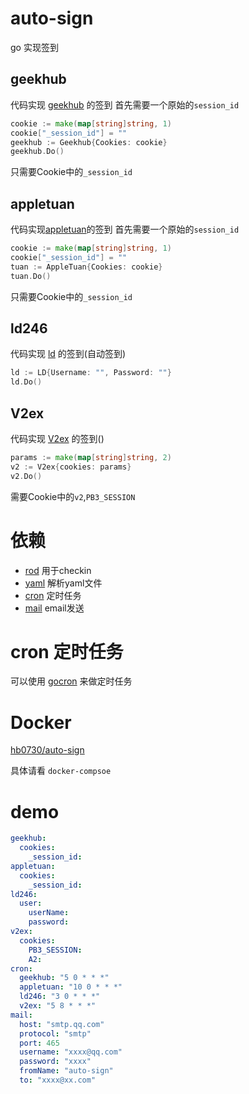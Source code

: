# auto-sign
go 实现签到

## geekhub 
代码实现 [geekhub](https://geekhub.com) 的签到
首先需要一个原始的`session_id`
```go
cookie := make(map[string]string, 1)
cookie["_session_id"] = ""
geekhub := Geekhub{Cookies: cookie}
geekhub.Do()
```

只需要Cookie中的`_session_id`

## appletuan 
代码实现[appletuan](https://appletuan.com)的签到
首先需要一个原始的`session_id`
```go
cookie := make(map[string]string, 1)
cookie["_session_id"] = ""
tuan := AppleTuan{Cookies: cookie}
tuan.Do()
```

只需要Cookie中的`_session_id`


## ld246
代码实现 [ld](https://ld246.com) 的签到(自动签到)
```go
ld := LD{Username: "", Password: ""}
ld.Do()
```
## V2ex
代码实现 [V2ex](https://V2ex.com) 的签到()
```go
params := make(map[string]string, 2)
v2 := V2ex{cookies: params}
v2.Do()
```

需要Cookie中的`v2`,`PB3_SESSION`

# 依赖
* [rod](https://github.com/go-rod/rod) 用于checkin
* [yaml](https://github.com/go-yaml/yaml) 解析yaml文件
* [cron](https://github.com/robfig/cron) 定时任务
* [mail](https://github.com/xhit/go-simple-mail) email发送

# cron 定时任务
可以使用 [gocron](https://github.com/go-co-op/gocron) 来做定时任务

# Docker 
[hb0730/auto-sign](https://hub.docker.com/r/hb0730/auto-sign)

具体请看 `docker-compsoe`

# demo 
```yaml
geekhub:
  cookies:
    _session_id:
appletuan:
  cookies:
    _session_id:
ld246:
  user:
    userName:
    password:
v2ex:
  cookies:
    PB3_SESSION:
    A2:
cron:
  geekhub: "5 0 * * *"
  appletuan: "10 0 * * *"
  ld246: "3 0 * * *"
  v2ex: "5 8 * * *"
mail:
  host: "smtp.qq.com"
  protocol: "smtp"
  port: 465
  username: "xxxx@qq.com"
  password: "xxxx"
  fromName: "auto-sign"
  to: "xxxx@xx.com"
```